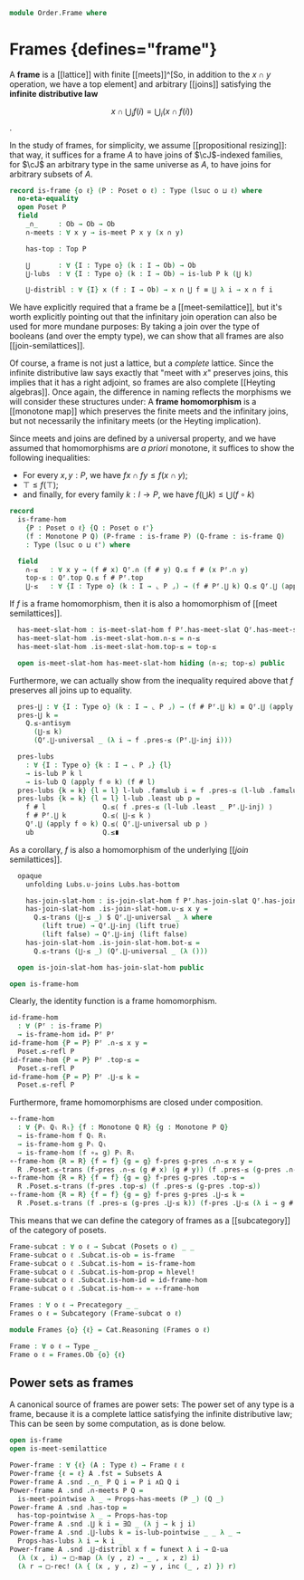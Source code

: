 <!--
```agda
open import Cat.Functor.Subcategory
open import Cat.Prelude

open import Order.Instances.Pointwise.Diagrams
open import Order.Diagram.Lub.Reasoning
open import Order.Instances.Pointwise
open import Order.Semilattice.Join
open import Order.Semilattice.Meet
open import Order.Instances.Props
open import Order.Diagram.Meet
open import Order.Diagram.Lub
open import Order.Diagram.Top
open import Order.Lattice
open import Order.Base

import Cat.Reasoning

import Order.Diagram.Meet.Reasoning as Meets
import Order.Reasoning
```
-->

```agda
module Order.Frame where
```

# Frames {defines="frame"}

A **frame** is a [[lattice]] with finite [[meets]]^[So, in addition to the $x
\cap y$ operation, we have a top element] and arbitrary [[joins]] satisfying
the **infinite distributive law**

$$
x \cap \bigcup_i f(i) = \bigcup_i (x \cap f(i))
$$.

In the study of frames, for simplicity, we assume [[propositional
resizing]]: that way, it suffices for a frame $A$ to have joins of
$\cJ$-indexed families, for $\cJ$ an arbitrary type in the same universe
as $A$, to have joins for arbitrary subsets of $A$.

```agda
record is-frame {o ℓ} (P : Poset o ℓ) : Type (lsuc o ⊔ ℓ) where
  no-eta-equality
  open Poset P
  field
    _∩_     : Ob → Ob → Ob
    ∩-meets : ∀ x y → is-meet P x y (x ∩ y)

    has-top : Top P

    ⋃       : ∀ {I : Type o} (k : I → Ob) → Ob
    ⋃-lubs  : ∀ {I : Type o} (k : I → Ob) → is-lub P k (⋃ k)

    ⋃-distribl : ∀ {I} x (f : I → Ob) → x ∩ ⋃ f ≡ ⋃ λ i → x ∩ f i
```

We have explicitly required that a frame be a [[meet-semilattice]], but
it's worth explicitly pointing out that the infinitary join operation
can also be used for more mundane purposes: By taking a join over the
type of booleans (and over the empty type), we can show that all frames
are also [[join-semilattices]].

<!--
```agda
  infixr 25 _∩_

  module is-lubs {I} {k : I → Ob} = is-lub (⋃-lubs k)

  open Meets ∩-meets public
  open Top has-top using (top; !) public
  open Lubs P ⋃-lubs public

  has-meet-slat : is-meet-semilattice P
  has-meet-slat .is-meet-semilattice._∩_ = _∩_
  has-meet-slat .is-meet-semilattice.∩-meets = ∩-meets
  has-meet-slat .is-meet-semilattice.has-top = has-top

  has-join-slat : is-join-semilattice P
  has-join-slat .is-join-semilattice._∪_ = _∪_
  has-join-slat .is-join-semilattice.∪-joins = ∪-joins
  has-join-slat .is-join-semilattice.has-bottom = has-bottom

  has-lattice : is-lattice P
  has-lattice .is-lattice._∩_ = _∩_
  has-lattice .is-lattice.∩-meets = ∩-meets
  has-lattice .is-lattice._∪_ = _∪_
  has-lattice .is-lattice.∪-joins = ∪-joins
  has-lattice .is-lattice.has-top = has-top
  has-lattice .is-lattice.has-bottom = has-bottom

private variable
  o ℓ o' ℓ' : Level
  P Q R : Poset o ℓ

abstract
  is-frame-is-prop : is-prop (is-frame P)
  is-frame-is-prop {P = P} p q = path where
    open Order.Diagram.Top P using (H-Level-Top)

    module p = is-frame p
    module q = is-frame q
    open is-frame

    meetp : ∀ x y → x p.∩ y ≡ x q.∩ y
    meetp x y = meet-unique (p.∩-meets x y) (q.∩-meets x y)

    lubp : ∀ {I} (k : I → ⌞ P ⌟) → p.⋃ k ≡ q.⋃ k
    lubp k = lub-unique (p.⋃-lubs k) (q.⋃-lubs k)

    path : p ≡ q
    path i ._∩_     x y = meetp x y i
    path i .∩-meets x y = is-prop→pathp (λ i → hlevel {T = is-meet P x y (meetp x y i)} 1) (p.∩-meets x y) (q.∩-meets x y) i
    path i .has-top    = hlevel {T = Top P} 1 p.has-top q.has-top i
    path i .⋃ k        = lubp k i
    path i .⋃-lubs k = is-prop→pathp (λ i → hlevel {T = is-lub P k (lubp k i)} 1) (p.⋃-lubs k) (q.⋃-lubs k) i
    path i .⋃-distribl x f j = is-set→squarep (λ _ _ → Poset.Ob-is-set P)
      (λ i → meetp x (lubp f i) i)
      (p.⋃-distribl x f) (q.⋃-distribl x f)
      (λ i → lubp (λ e → meetp x (f e) i) i)
      i j

instance
  H-Level-is-frame : ∀ {n} → H-Level (is-frame P) (suc n)
  H-Level-is-frame = prop-instance is-frame-is-prop
```
-->

Of course, a frame is not just a lattice, but a *complete* lattice.
Since the infinite distributive law says exactly that "meet with $x$"
preserves joins, this implies that it has a right adjoint, so frames are
also complete [[Heyting algebras]]. Once again, the difference in naming
reflects the morphisms we will consider these structures under: A
**frame homomorphism** is a [[monotone map]] which preserves the finite
meets and the infinitary joins, but not necessarily the infinitary meets
(or the Heyting implication).

<!-- [TODO: Reed M, 10/01/2024] Prove that all joins => heyting algebras + link to proof here -->

Since meets and joins are defined by a universal property, and we have
assumed that homomorphisms are *a priori* monotone, it suffices to show
the following inequalities:

* For every $x, y : P$, we have $f x \cap f y \leq f (x \cap y)$;
* $\top \leq f(\top)$;
* and finally, for every family $k : I \to P$, we have $f (\bigcup k) \leq \bigcup (f \circ k)$

```agda
record
  is-frame-hom
    {P : Poset o ℓ} {Q : Poset o ℓ'}
    (f : Monotone P Q) (P-frame : is-frame P) (Q-frame : is-frame Q)
    : Type (lsuc o ⊔ ℓ') where
```

<!--
```agda
  private
    module P = Poset P
    module Pᶠ = is-frame P-frame
    module Q = Order.Reasoning Q
    module Qᶠ = is-frame Q-frame
    open is-lub
```
-->

```agda
  field
    ∩-≤   : ∀ x y → (f # x) Qᶠ.∩ (f # y) Q.≤ f # (x Pᶠ.∩ y)
    top-≤ : Qᶠ.top Q.≤ f # Pᶠ.top
    ⋃-≤   : ∀ {I : Type o} (k : I → ⌞ P ⌟) → (f # Pᶠ.⋃ k) Q.≤ Qᶠ.⋃ (apply f ⊙ k)
```

If $f$ is a frame homomorphism, then it is also a homomorphism of [[meet
semilattices]].

```agda
  has-meet-slat-hom : is-meet-slat-hom f Pᶠ.has-meet-slat Qᶠ.has-meet-slat
  has-meet-slat-hom .is-meet-slat-hom.∩-≤ = ∩-≤
  has-meet-slat-hom .is-meet-slat-hom.top-≤ = top-≤

  open is-meet-slat-hom has-meet-slat-hom hiding (∩-≤; top-≤) public
```

Furthermore, we can actually show from the inequality required above
that $f$ preserves all joins up to equality.

```agda
  pres-⋃ : ∀ {I : Type o} (k : I → ⌞ P ⌟) → (f # Pᶠ.⋃ k) ≡ Qᶠ.⋃ (apply f ⊙ k)
  pres-⋃ k =
    Q.≤-antisym
      (⋃-≤ k)
      (Qᶠ.⋃-universal _ (λ i → f .pres-≤ (Pᶠ.⋃-inj i)))

  pres-lubs
    : ∀ {I : Type o} {k : I → ⌞ P ⌟} {l}
    → is-lub P k l
    → is-lub Q (apply f ⊙ k) (f # l)
  pres-lubs {k = k} {l = l} l-lub .fam≤lub i = f .pres-≤ (l-lub .fam≤lub i)
  pres-lubs {k = k} {l = l} l-lub .least ub p =
    f # l              Q.≤⟨ f .pres-≤ (l-lub .least _ Pᶠ.⋃-inj) ⟩
    f # Pᶠ.⋃ k         Q.≤⟨ ⋃-≤ k ⟩
    Qᶠ.⋃ (apply f ⊙ k) Q.≤⟨ Qᶠ.⋃-universal ub p ⟩
    ub                 Q.≤∎
```

As a corollary, $f$ is also a homomorphism of the underlying [[*join*
semilattices]].

```agda
  opaque
    unfolding Lubs.∪-joins Lubs.has-bottom

    has-join-slat-hom : is-join-slat-hom f Pᶠ.has-join-slat Qᶠ.has-join-slat
    has-join-slat-hom .is-join-slat-hom.∪-≤ x y =
      Q.≤-trans (⋃-≤ _) $ Qᶠ.⋃-universal _ λ where
        (lift true) → Qᶠ.⋃-inj (lift true)
        (lift false) → Qᶠ.⋃-inj (lift false)
    has-join-slat-hom .is-join-slat-hom.bot-≤ =
      Q.≤-trans (⋃-≤ _) (Qᶠ.⋃-universal _ (λ ()))

  open is-join-slat-hom has-join-slat-hom public

open is-frame-hom
```

<!--
```agda
abstract
  is-frame-hom-is-prop
    : ∀ {f : Monotone P Q} {P-frame Q-frame}
    → is-prop (is-frame-hom f P-frame Q-frame)
  is-frame-hom-is-prop {Q = Q} = Iso→is-hlevel 1 eqv $
    ×-is-hlevel 1 (Π-is-hlevel² 1 λ _ _ → Q.≤-thin) $
    ×-is-hlevel 1 Q.≤-thin $
    Π-is-hlevel' 1 λ _ → Π-is-hlevel 1 λ _ → Q.≤-thin
    where unquoteDecl eqv = declare-record-iso eqv (quote is-frame-hom)
          module Q = Poset Q

instance
  H-Level-is-frame-hom
    : ∀ {f : Monotone P Q} {P-frame Q-frame}
    → ∀ {n} → H-Level (is-frame-hom f P-frame Q-frame) (suc n)
  H-Level-is-frame-hom = prop-instance is-frame-hom-is-prop
```
-->

Clearly, the identity function is a frame homomorphism.

```agda
id-frame-hom
  : ∀ (Pᶠ : is-frame P)
  → is-frame-hom idₘ Pᶠ Pᶠ
id-frame-hom {P = P} Pᶠ .∩-≤ x y =
  Poset.≤-refl P
id-frame-hom {P = P} Pᶠ .top-≤ =
  Poset.≤-refl P
id-frame-hom {P = P} Pᶠ .⋃-≤ k =
  Poset.≤-refl P
```

Furthermore, frame homomorphisms are closed under composition.

```agda
∘-frame-hom
  : ∀ {Pₗ Qₗ Rₗ} {f : Monotone Q R} {g : Monotone P Q}
  → is-frame-hom f Qₗ Rₗ
  → is-frame-hom g Pₗ Qₗ
  → is-frame-hom (f ∘ₘ g) Pₗ Rₗ
∘-frame-hom {R = R} {f = f} {g = g} f-pres g-pres .∩-≤ x y =
  R .Poset.≤-trans (f-pres .∩-≤ (g # x) (g # y)) (f .pres-≤ (g-pres .∩-≤ x y))
∘-frame-hom {R = R} {f = f} {g = g} f-pres g-pres .top-≤ =
  R .Poset.≤-trans (f-pres .top-≤) (f .pres-≤ (g-pres .top-≤))
∘-frame-hom {R = R} {f = f} {g = g} f-pres g-pres .⋃-≤ k =
  R .Poset.≤-trans (f .pres-≤ (g-pres .⋃-≤ k)) (f-pres .⋃-≤ (λ i → g # k i))
```

This means that we can define the category of frames as a [[subcategory]]
of the category of posets.

```agda
Frame-subcat : ∀ o ℓ → Subcat (Posets o ℓ) _ _
Frame-subcat o ℓ .Subcat.is-ob = is-frame
Frame-subcat o ℓ .Subcat.is-hom = is-frame-hom
Frame-subcat o ℓ .Subcat.is-hom-prop = hlevel!
Frame-subcat o ℓ .Subcat.is-hom-id = id-frame-hom
Frame-subcat o ℓ .Subcat.is-hom-∘ = ∘-frame-hom

Frames : ∀ o ℓ → Precategory _ _
Frames o ℓ = Subcategory (Frame-subcat o ℓ)

module Frames {o} {ℓ} = Cat.Reasoning (Frames o ℓ)

Frame : ∀ o ℓ → Type _
Frame o ℓ = Frames.Ob {o} {ℓ}
```

## Power sets as frames

A canonical source of frames are power sets: The power set of any type
is a frame, because it is a complete lattice satisfying the infinite
distributive law; This can be seen by some computation, as is done
below.

```agda
open is-frame
open is-meet-semilattice

Power-frame : ∀ {ℓ} (A : Type ℓ) → Frame ℓ ℓ
Power-frame {ℓ = ℓ} A .fst = Subsets A
Power-frame A .snd ._∩_ P Q i = P i ∧Ω Q i
Power-frame A .snd .∩-meets P Q =
  is-meet-pointwise λ _ → Props-has-meets (P _) (Q _)
Power-frame A .snd .has-top =
  has-top-pointwise λ _ → Props-has-top
Power-frame A .snd .⋃ k i = ∃Ω _ (λ j → k j i)
Power-frame A .snd .⋃-lubs k = is-lub-pointwise _ _ λ _ →
  Props-has-lubs λ i → k i _
Power-frame A .snd .⋃-distribl x f = funext λ i → Ω-ua
  (λ (x , i) → □-map (λ (y , z) → _ , x , z) i)
  (λ r → □-rec! (λ { (x , y , z) → y , inc (_ , z) }) r)
```
